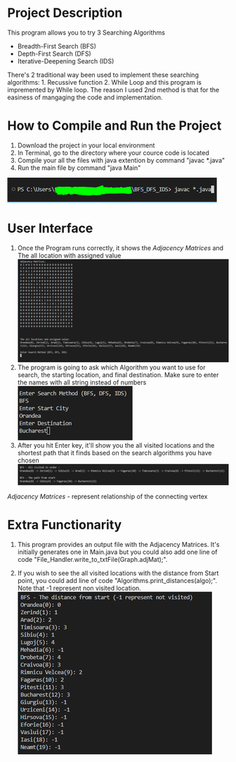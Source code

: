 
# Project Description
This program allows you to try 3 Searching Algorithms

* Breadth-First Search (BFS)
* Depth-First Search (DFS)
* Iterative-Deepening Search (IDS)

There's 2 traditional way been used to implement these searching algorithms: 1. Recussive function 2. While Loop and this program is impremented by While loop. The reason I used 2nd method is that for the easiness of mangaging the code and implementation. 


# How to Compile and Run the Project

1. Download the project in your local environment
2. In Terminal, go to the directory where your cource code is located
3. Compile your all the files with java extention by command "javac *.java"
4. Run the main file by command "java Main"

![Alt text](image.png)


# User Interface
1. Once the Program runs correctly, it shows the *Adjacency Matrices* and The all location with assigned value
![Alt text](image-4.png)
2. The program is going to ask which Algorithm you want to use for search, the starting location, and final destination. Make sure to enter the names with all string instead of numbers
![Alt text](image-5.png)
3. After you hit Enter key, it'll show you the all visited locations and the shortest path that it finds based on the search algorithms you have chosen
![Alt text](image-6.png)


*Adjacency Matrices* - represent relationship of the connecting vertex


# Extra Functionarity 

1. This program provides an output file with the Adjacency Matrices. It's initially generates one in Main.java but you could also add one line of code "File_Handler.write_to_txtFile(Graph.adjMat);".

2. If you wish to see the all visited locations with the distance from Start point, you could add line of code "Algorithms.print_distances(algo);". Note that -1 represent non visited location.
![Alt text](image-7.png)